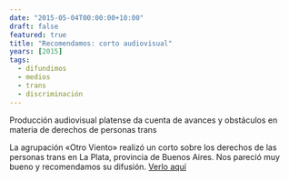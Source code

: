 ```yaml
---
date: "2015-05-04T00:00:00+10:00"
draft: false
featured: true
title: "Recomendamos: corto audiovisual"
years: [2015]
tags:
  - difundimos
  - medios
  - trans
  - discriminación
---
```


Producción audiovisual platense da cuenta de avances y obstáculos en materia de derechos de personas trans

La agrupación «Otro Viento» realizó un corto sobre los derechos de las personas trans en La Plata, provincia de Buenos Aires. Nos pareció muy bueno y recomendamos su difusión. [Verlo aquí]("https://youtu.be/jhpLWxJI1c0")
